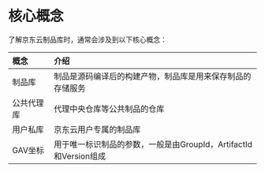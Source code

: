 # 核心概念
了解京东云制品库时，通常会涉及到以下核心概念：

概念|介绍
:---|:---
制品库| 制品是源码编译后的构建产物，制品库是用来保存制品的存储服务
公共代理库|代理中央仓库等公共制品的仓库
用户私库|京东云用户专属的制品库
GAV坐标|用于唯一标识制品的参数，一般是由GroupId，ArtifactId和Version组成
